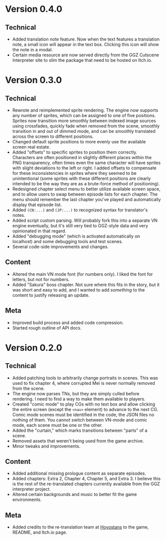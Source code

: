 # Version 0.4.0

## Technical
- Added translation note feature. Now when the text features a translation note, a small icon will appear in the text box. Clicking this icon will show the note in a modal.
- Certain media resource are now served directly from the GGZ Cutscene Interpreter site to slim the package that need to be hosted on Itch.io.

# Version 0.3.0

## Technical
- Rewrote and reimplemented sprite rendering. The engine now supports any number of sprites, which can be assigned to one of five positions. Sprites now transition more smoothly between indexed image sources using crossfades, quickly fade when removed from the scene, smoothly transition in and out of dimmed mode, and can be smoothly translated across the screen to different positions.
- Changed default sprite positions to more evenly use the available screen real estate.
- Added "offsets" to specific sprites to position them correctly. Characters are often positioned in slightly different places within the PNG transparency, often times even the same character will have sprites with slight deviations to the left or right. I added offsets to compensate for these inconsistencies in sprites where they seemed to be unintentional (some sprites with these different positions are clearly intended to be the way they are as a brute-force method of positioning).
- Redesigned chapter select menu to better utilize available screen space, and to allow users to swap between episode lists for each chapter. The menu should remember the last chapter you've played and automatically display that episode list.
- Added `(CN:...)` and `(JP:...)` to recognized syntax for translator's notes.
- Added script custom parsing. Will probably fork this into a separate VN engine eventually, but it's still very tied to GGZ-style data and very opinionated in that regard.
- Added "debugging mode" (which is activated automatically on localhost) and some debugging tools and test scenes.
- Several code-side improvements and changes.

## Content
- Altered the main VN mode font (for numbers only). I liked the font for letters, but not for numbers.
- Added "Sakura" boss chapter. Not sure where this fits in the story, but it was short and easy to add, and I wanted to add *something* to the content to justify releasing an update.

## Meta
- Improved build process and added code compression.
- Started rough outline of API docs.

# Version 0.2.0

## Technical
- Added patching tools to arbitrarily change portraits in scenes. This was used to fix chapter 4, where corrupted Mei is never normally removed from the scene.
- The engine now parses TNs, but they are simply culled before rendering. I need to find a way to make them available to players.
- Created "comic mode" to play CGs with no text box and allow clicking the entire screen (except the `<nav>` element) to advance to the next CG. Comic mode scenes must be identified in the code, the JSON files no nothing of them. You cannot switch between VN-mode and comic mode, each scene must be one or the other.
- Added the "curtain," which marks transitions between "parts" of a scene.
- Removed assets that weren't being used from the game archive.
- Minor tweaks and improvements.

## Content
- Added additional missing prologue content as separate episodes.
- Added chapters: Extra 2, Chapter 4, Chapter 5, and Extra 3. I believe this is the rest of the re-translated chapters currently available from the GGZ interpreter project.
- Altered certain backgrounds and music to better fit the game environments.

## Meta
- Added credits to the re-translation team at [Hoyostans](https://hoyostans.be/) to the game, README, and Itch.io page.